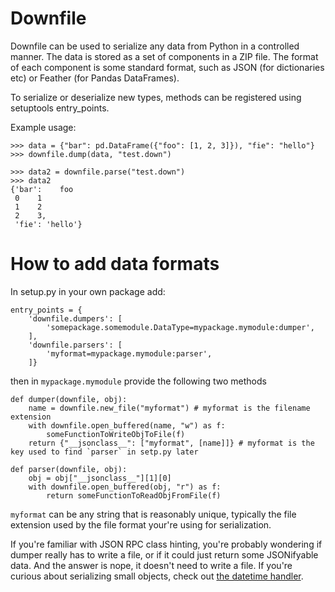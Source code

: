 # Downfile

Downfile can be used to serialize any data from Python in a controlled manner. The data is stored as a set of components in a ZIP file.
The format of each component is some standard format, such as JSON (for dictionaries etc) or Feather (for Pandas DataFrames).

To serialize or deserialize new types, methods can be registered using setuptools entry_points.

Example usage:

```
>>> data = {"bar": pd.DataFrame({"foo": [1, 2, 3]}), "fie": "hello"}
>>> downfile.dump(data, "test.down")

>>> data2 = downfile.parse("test.down")
>>> data2
{'bar':    foo
 0    1
 1    2
 2    3,
 'fie': 'hello'}
 ```

# How to add data formats

In setup.py in your own package add:

```
entry_points = {
    'downfile.dumpers': [
        'somepackage.somemodule.DataType=mypackage.mymodule:dumper',
    ],
    'downfile.parsers': [
        'myformat=mypackage.mymodule:parser',
    ]}
```

then in `mypackage.mymodule` provide the following two methods

```
def dumper(downfile, obj):
    name = downfile.new_file("myformat") # myformat is the filename extension
    with downfile.open_buffered(name, "w") as f:
        someFunctionToWriteObjToFile(f)
    return {"__jsonclass__": ["myformat", [name]]} # myformat is the key used to find `parser` in setp.py later

def parser(downfile, obj):    
    obj = obj["__jsonclass__"][1][0]
    with downfile.open_buffered(obj, "r") as f:
        return someFunctionToReadObjFromFile(f)
```

`myformat` can be any string that is reasonably unique, typically the file extension used by the file format your're using for serialization.

If you're familiar with JSON RPC class hinting, you're probably wondering if dumper really has to write a file, or if it could just return some JSONifyable data. And the answer is nope, it doesn't need to write a file. If you're curious about serializing small objects, check out [the datetime handler](downfile/formats/format_datetime.py).
